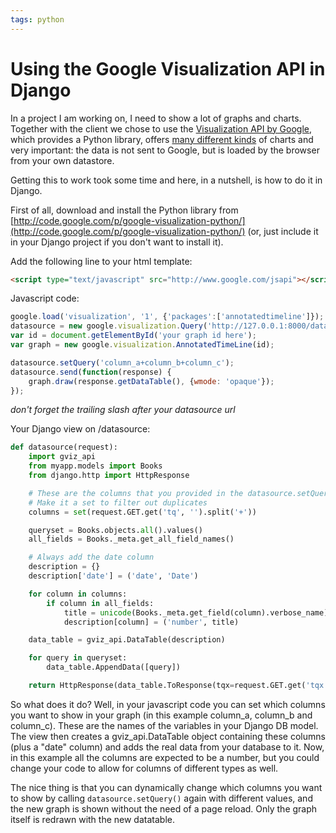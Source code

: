 ```yaml
---
tags: python
---
```


# Using the Google Visualization API in Django
In a project I am working on, I need to show a lot of graphs and charts. Together with the client we chose to use the [Visualization API by Google](http://code.google.com/apis/visualization/), which provides a Python library, offers [many different kinds](http://code.google.com/apis/visualization/documentation/gallery.html) of charts and very important: the data is not sent to Google, but is loaded by the browser from your own datastore.

Getting this to work took some time and here, in a nutshell, is how to do it in Django.

First of all, download and install the Python library from [http://code.google.com/p/google-visualization-python/](http://code.google.com/p/google-visualization-python/) (or, just include it in your Django project if you don't want to install it).

Add the following line to your html template:

```html
<script type="text/javascript" src="http://www.google.com/jsapi"></script>
```

Javascript code:

```javascript
google.load('visualization', '1', {'packages':['annotatedtimeline']});
datasource = new google.visualization.Query('http://127.0.0.1:8000/datasource/');
var id = document.getElementById('your graph id here');
var graph = new google.visualization.AnnotatedTimeLine(id);

datasource.setQuery('column_a+column_b+column_c');
datasource.send(function(response) {
    graph.draw(response.getDataTable(), {wmode: 'opaque'});
});
```

_don't forget the trailing slash after your datasource url_

Your Django view on /datasource:

```python
def datasource(request):
    import gviz_api
    from myapp.models import Books
    from django.http import HttpResponse

    # These are the columns that you provided in the datasource.setQuery() function
    # Make it a set to filter out duplicates
    columns = set(request.GET.get('tq', '').split('+'))

    queryset = Books.objects.all().values()
    all_fields = Books._meta.get_all_field_names()

    # Always add the date column
    description = {}
    description['date'] = ('date', 'Date')

    for column in columns:
        if column in all_fields:
            title = unicode(Books._meta.get_field(column).verbose_name)
            description[column] = ('number', title)

    data_table = gviz_api.DataTable(description)

    for query in queryset:
        data_table.AppendData([query])

    return HttpResponse(data_table.ToResponse(tqx=request.GET.get('tqx', '')))
```

So what does it do? Well, in your javascript code you can set which columns you want to show in your graph (in this example column_a, column_b and column_c). These are the names of the variables in your Django DB model. The view then creates a gviz_api.DataTable object containing these columns (plus a "date" column) and adds the real data from your database to it. Now, in this example all the columns are expected to be a number, but you could change your code to allow for columns of different types as well.

The nice thing is that you can dynamically change which columns you want to show by calling `datasource.setQuery()` again with different values, and the new graph is shown without the need of a page reload. Only the graph itself is redrawn with the new datatable.
